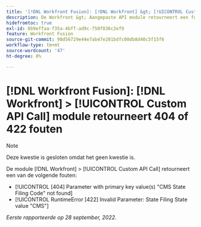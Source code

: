```yaml
---
title: '[!DNL Workfront Fusion]: [!DNL Workfront] &gt; [!UICONTROL Custom API Call] -module retourneert 404 of 422 fouten'
description: De Workfront &gt; Aangepaste API module retourneert een fout.
hidefromtoc: true
exl-id: 6b9effaa-f35a-4bff-ad9c-750f836c2ef9
feature: Workfront Fusion
source-git-commit: 98d56729e44e7ab47e201bdfc00db8d40c5f15f6
workflow-type: tm+mt
source-wordcount: '47'
ht-degree: 0%

---
```


# [!DNL Workfront Fusion]: [!DNL Workfront] > [!UICONTROL Custom API Call] module retourneert 404 of 422 fouten

>[!NOTE]
>
>Deze kwestie is gesloten omdat het geen kwestie is.

De module [!DNL Workfront] > [!UICONTROL Custom API Call] retourneert een van de volgende fouten:

* [!UICONTROL [404] Parameter with primary key value(s) "CMS State Filing Code" not found]
* [!UICONTROL RuntimeError [422] Invalid Parameter: State Filing State value "CMS"]

_Eerste rapporteerde op 28 september, 2022._
